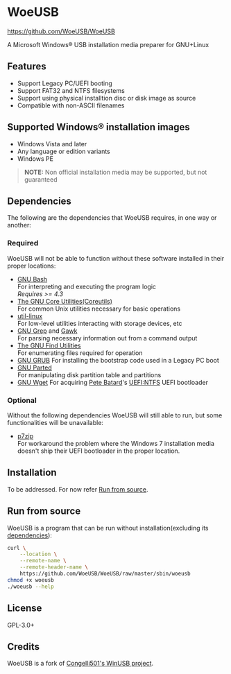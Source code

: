 # WoeUSB
<https://github.com/WoeUSB/WoeUSB>

A Microsoft Windows® USB installation media preparer for GNU+Linux

## Features

* Support Legacy PC/UEFI booting
* Support FAT32 and NTFS filesystems
* Support using physical installtion disc or disk image as source
* Compatible with non-ASCII filenames

## Supported Windows® installation images

* Windows Vista and later
* Any language or edition variants
* Windows PE

> **NOTE:** Non official installation media may be supported, but not guaranteed

## Dependencies

The following are the dependencies that WoeUSB requires, in one way or another:

### Required

WoeUSB will not be able to function without these software installed in their proper locations:

* [GNU Bash](https://www.gnu.org/software/bash/)  
  For interpreting and executing the program logic  
  _Requires >= 4.3_
* [The GNU Core Utilities(Coreutils)](https://www.gnu.org/software/coreutils/)  
  For common Unix utilities necessary for basic operations
* [util-linux](https://github.com/karelzak/util-linux)  
  For low-level utilities interacting with storage devices, etc
* [GNU Grep](https://www.gnu.org/software/grep/) and [Gawk](https://www.gnu.org/software/gawk/)  
  For parsing necessary information out from a command output
* [The GNU Find Utilities](https://www.gnu.org/software/findutils/)  
  For enumerating files required for operation
* [GNU GRUB](https://www.gnu.org/software/grub/)
  For installing the bootstrap code used in a Legacy PC boot
* [GNU Parted](https://www.gnu.org/software/parted/)  
  For manipulating disk partition table and partitions
* [GNU Wget](https://www.gnu.org/software/wget/)
  For acquiring [Pete Batard](https://pete.akeo.ie/)'s [UEFI:NTFS](https://github.com/pbatard/uefi-ntfs) UEFI bootloader

### Optional

Without the following dependencies WoeUSB will still able to run, but some functionalities will be unavailable:

* [p7zip](https://sourceforge.net/projects/p7zip/)  
  For workaround the problem where the Windows 7 installation media doesn't ship their UEFI bootloader in the proper location.

## Installation

To be addressed.  For now refer [Run from source](#run-from-source).

## Run from source

WoeUSB is a program that can be run without installation(excluding its [dependencies](#dependencies)):

```sh
curl \
    --location \
    --remote-name \
    --remote-header-name \
    https://github.com/WoeUSB/WoeUSB/raw/master/sbin/woeusb
chmod +x woeusb
./woeusb --help
```

## License
GPL-3.0+

## Credits

WoeUSB is a fork of [Congelli501's WinUSB project](http://en.congelli.eu/prog_info_winusb.html).
